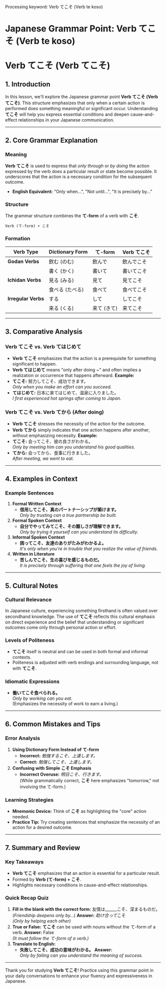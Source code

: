 Processing keyword: Verb てこそ (Verb te koso)
# Japanese Grammar Point: Verb てこそ (Verb te koso)
# Verb てこそ (Verb てこそ)
## 1. Introduction
In this lesson, we'll explore the Japanese grammar point **Verb てこそ (Verb てこそ)**. This structure emphasizes that only when a certain action is performed does something meaningful or significant occur. Understanding **てこそ** will help you express essential conditions and deepen cause-and-effect relationships in your Japanese communication.

---
## 2. Core Grammar Explanation
### Meaning
**Verb てこそ** is used to express that *only through* or *by doing* the action expressed by the verb does a particular result or state become possible. It underscores that the action is a necessary condition for the subsequent outcome.
- **English Equivalent:** "Only when...", "Not until...", "It is precisely by..."
### Structure
The grammar structure combines the **て-form** of a verb with **こそ**.
```plaintext
Verb (て-form) + こそ
```
### Formation
| Verb Type        | Dictionary Form | て-form    | Verb てこそ   |
|------------------|-----------------|------------|---------------|
| **Godan Verbs**  | 飲む (のむ)      | 飲んで     | 飲んでこそ    |
|                  | 書く (かく)      | 書いて     | 書いてこそ    |
| **Ichidan Verbs**| 見る (みる)      | 見て       | 見てこそ      |
|                  | 食べる (たべる)  | 食べて     | 食べてこそ    |
| **Irregular Verbs** | する          | して       | してこそ      |
|                  | 来る (くる)     | 来て (きて)| 来てこそ      |
---
## 3. Comparative Analysis
### Verb てこそ vs. Verb てはじめて
- **Verb てこそ** emphasizes that the action is a prerequisite for something significant to happen.
- **Verb てはじめて** means "only after doing ~" and often implies a realization or occurrence that happens afterward.
**Example:**
- **てこそ:** 努力してこそ、成功できます。  
  *Only when you make an effort can you succeed.*
- **てはじめて:** 日本に来てはじめて、温泉に入りました。  
  *I first experienced hot springs after coming to Japan.*
### Verb てこそ vs. Verb てから (After doing)
- **Verb てこそ** stresses the necessity of the action for the outcome.
- **Verb てから** simply indicates that one action happens after another, without emphasizing necessity.
**Example:**
- **てこそ:** 会ってこそ、彼の良さがわかる。  
  *Only by meeting him can you understand his good qualities.*
- **てから:** 会ってから、食事に行きました。  
  *After meeting, we went to eat.*
---
## 4. Examples in Context
### Example Sentences
1. **Formal Written Context**
   - **信用してこそ、真のパートナーシップが築けます。**  
     *Only by trusting can a true partnership be built.*
2. **Formal Spoken Context**
   - **自分でやってみてこそ、その難しさが理解できます。**  
     *Only by trying it yourself can you understand its difficulty.*
3. **Informal Spoken Context**
   - **困ってこそ、友達のありがたみがわかるよ。**  
     *It's only when you're in trouble that you realize the value of friends.*
4. **Written in Literature**
   - **苦しんでこそ、生の喜びを感じるものだ。**  
     *It is precisely through suffering that one feels the joy of living.*
---
## 5. Cultural Notes
### Cultural Relevance
In Japanese culture, experiencing something firsthand is often valued over secondhand knowledge. The use of **てこそ** reflects this cultural emphasis on direct experience and the belief that understanding or significant outcomes come only through personal action or effort.
### Levels of Politeness
- **てこそ** itself is neutral and can be used in both formal and informal contexts.
- Politeness is adjusted with verb endings and surrounding language, not with **てこそ**.
### Idiomatic Expressions
- **働いてこそ食べられる。**  
  *Only by working can you eat.*  
  (Emphasizes the necessity of work to earn a living.)
---
## 6. Common Mistakes and Tips
### Error Analysis
1. **Using Dictionary Form Instead of て-form**
   - **Incorrect:** *勉強するこそ、上達します。*
   - **Correct:** *勉強してこそ、上達します。*
2. **Confusing with Simple こそ Emphasis**
   - **Incorrect Overuse:** *明日こそ、行きます。*  
     (While grammatically correct, **こそ** here emphasizes "tomorrow," not involving the て-form.)
### Learning Strategies
- **Mnemonic Device:** Think of **こそ** as highlighting the "core" action needed.
- **Practice Tip:** Try creating sentences that emphasize the necessity of an action for a desired outcome.
---
## 7. Summary and Review
### Key Takeaways
- **Verb てこそ** emphasizes that an action is essential for a particular result.
- Formed by **Verb (て-form) + こそ**.
- Highlights necessary conditions in cause-and-effect relationships.
### Quick Recap Quiz
1. **Fill in the blank with the correct form:**
   友情は______こそ、深まるものだ。  
   (*Friendship deepens only by...*)
   **Answer:** *助け合って*こそ  
   *(Only by helping each other)*
2. **True or False:**
   **てこそ** can be used with nouns without the て-form of a verb.
   **Answer:** False  
   *(It must follow the て-form of a verb.)*
3. **Translate to English:**
   - **失敗してこそ、成功の意味がわかる。**
   **Answer:**  
   *Only by failing can you understand the meaning of success.*
---
Thank you for studying **Verb てこそ**! Practice using this grammar point in your daily conversations to enhance your fluency and expressiveness in Japanese.
